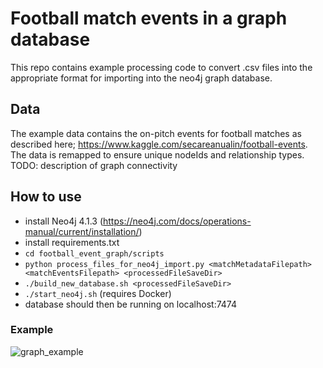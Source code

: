 # Football match events in a graph database
This repo contains example processing code to convert .csv files into 
the appropriate format for importing into the neo4j graph database.

## Data
The example data contains the on-pitch events for football matches as 
described here; https://www.kaggle.com/secareanualin/football-events.  
The data is remapped to ensure unique nodeIds and relationship types.  
TODO: description of graph connectivity

## How to use
* install Neo4j 4.1.3 (https://neo4j.com/docs/operations-manual/current/installation/)
* install requirements.txt
* `cd football_event_graph/scripts`
* `python process_files_for_neo4j_import.py <matchMetadataFilepath> <matchEventsFilepath> <processedFileSaveDir>`
* `./build_new_database.sh <processedFileSaveDir>`
* `./start_neo4j.sh` (requires Docker)
* database should then be running on localhost:7474

### Example
![graph_example](https://user-images.githubusercontent.com/22633509/97285861-ac21d400-183a-11eb-897e-7e41f3068666.png)
